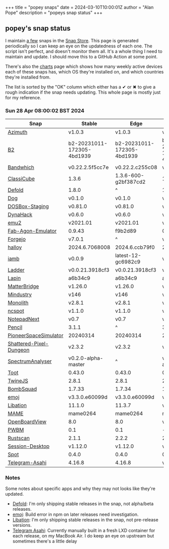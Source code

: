 +++
title = "popey snaps"
date = 2024-03-10T10:00:01Z
author = "Alan Pope"
description = "popeys snap status"
+++

## popey's snap status

I maintain [a few](https://snapcraft.io/publisher/popey) snaps in the [Snap Store](https://snapcraft.io). This page is generated periodically so I can keep an eye on the updatedness of each one. The script isn't perfect, and doesn't monitor them all. It's a whole thing I need to maintain and update. I should move this to a GitHub Action at some point.

There's also the [charts](/blog/charts) page which shows how many weekly active devices each of these snaps has, which OS they're installed on, and which countries they're installed from.

The list is sorted by the "OK" column which either has a ✔ or ✖ to give a rough indication if the snap needs updating. This whole page is mostly just for my reference. 

### Sun 28 Apr 08:00:02 BST 2024
| Snap | Stable | Edge | Upstream | OK? |
| - | - | - | - | - |
| [Azimuth](https://snapcraft.io/azimuth) | v1.0.3 | v1.0.3 | v1.0.3 | ✔ |
| [B2](https://snapcraft.io/b2) | b2-20231011-172305-4bd1939 | b2-20231011-172305-4bd1939 | b2-20231011-172305-4bd1939 | ✔ |
| [Bandwhich](https://snapcraft.io/bandwhich) | v0.22.2.5f5cc7e | v0.22.2.c255c08 | v0.22.2 | ✔ |
| [ClassiCube](https://snapcraft.io/classicube) | 1.3.6 | 1.3.6-600-g2bf387cd2 | 1.3.6 | ✔ |
| [Defold](https://snapcraft.io/defold) | 1.8.0 | ^ | 1.8.0 | ✔ |
| [Dog](https://snapcraft.io/dog) | v0.1.0 | v0.1.0 | v0.1.0 | ✔ |
| [DOSBox-Staging](https://snapcraft.io/dosbox-staging) | v0.81.0 | v0.81.0 | v0.81.0 | ✔ |
| [DynaHack](https://snapcraft.io/dynahack) | v0.6.0 | v0.6.0 | v0.6.0 | ✔ |
| [emu2](https://snapcraft.io/emu2) | v2021.01 | v2021.01 | v2021.01 | ✔ |
| [Fab-Agon-Emulator](https://snapcraft.io/fab-agon-emulator) | 0.9.43 | f9b2d89 | 0.9.43 | ✔ |
| [Forgejo](https://snapcraft.io/forgejo) | v7.0.1 | ^ | v7.0.1 | ✔ |
| [halloy](https://snapcraft.io/halloy) | 2024.6.7068008 | 2024.6.ccb79f0 | 2024.6 | ✔ |
| [iamb](https://snapcraft.io/iamb) | v0.0.9 | latest-12-gc6982c9 | v0.0.9 | ✔ |
| [Ladder](https://snapcraft.io/ladder) | v0.0.21.3918cf3 | v0.0.21.3918cf3 | v0.0.21 | ✔ |
| [Lapin](https://snapcraft.io/lapin) | a6b34c9 | a6b34c9 | a6b34c9 | ✔ |
| [MatterBridge](https://snapcraft.io/matterbridge) | v1.26.0 | v1.26.0 | v1.26.0 | ✔ |
| [Mindustry](https://snapcraft.io/mindustry) | v146 | v146 | v146 | ✔ |
| [Monolith](https://snapcraft.io/monolith) | v2.8.1 | v2.8.1 | v2.8.1 | ✔ |
| [ncspot](https://snapcraft.io/ncspot) | v1.1.0 | v1.1.0 | v1.1.0 | ✔ |
| [NotepadNext](https://snapcraft.io/notepadnext) | v0.7 | v0.7 | v0.7 | ✔ |
| [Pencil](https://snapcraft.io/pencil) | 3.1.1 | ^ | 3.1.1 | ✔ |
| [PioneerSpaceSimulator](https://snapcraft.io/pioneer) | 20240314 | 20240314 | 20240314 | ✔ |
| [Shattered-Pixel-Dungeon](https://snapcraft.io/shattered-pixel-dungeon) | v2.3.2 | v2.3.2 | v2.3.2 | ✔ |
| [SpectrumAnalyser](https://snapcraft.io/spectrum-analyser) | v0.2.0-alpha-master | ^ | v0.2.0-alpha | ✔ |
| [Toot](https://snapcraft.io/toot) | 0.43.0 | 0.43.0 | 0.43.0 | ✔ |
| [TwineJS](https://snapcraft.io/twinejs) | 2.8.1 | 2.8.1 | 2.8.1 | ✔ |
| [BombSquad](https://snapcraft.io/bombsquad) | 1.7.33 | 1.7.34 | 1.7.34 | ✖ |
| [emoj](https://snapcraft.io/emoj) | v3.3.0.e60099d | v3.3.0.e60099d | v4.0.1 | ✖ |
| [Libation](https://snapcraft.io/libation) | 11.1.0 | 11.3.7 | v11.3.7 | ✖ |
| [MAME](https://snapcraft.io/mame) | mame0264 | mame0264 | mame0265 | ✖ |
| [OpenBoardView](https://snapcraft.io/openboardview) | 8.0 | 8.0 | v0.4 | ✖ |
| [PWBM](https://snapcraft.io/pwbm) | 0.1 | 0.1 | - | ✖ |
| [Rustscan](https://snapcraft.io/rustscan) | 2.1.1 | 2.2.2 | 2.2.2 | ✖ |
| [Session-Desktop](https://snapcraft.io/session-desktop) | v1.12.0 | v1.12.0 | v1.12.2 | ✖ |
| [Spot](https://snapcraft.io/spot) | 0.4.0 | 0.4.0 | 0.4.1 | ✖ |
| [Telegram-Asahi](https://snapcraft.io/telegram-asahi) | 4.16.8      | 4.16.8 | v4.16.8 | ✖ |

### Notes

Some notes about specific apps and why they may not looks like they're updated.

* [Defold](https://snapcraft.io/defold): I'm only shipping stable releases in the snap, not alpha/beta releases.
* [emoj](https://snapcraft.io/emoj): Build error in npm on later releases need investigation.
* [Libation](https://snapcraft.io/libation): I'm only shipping stable releases in the snap, not pre-release versions. 
* [Telegram Asahi](https://snapcraft.io/telegram-asahi): Currently manually built in a fresh LXD container for each release, on my MacBook Air. I do keep an eye on upstream but sometimes there's a little delay
